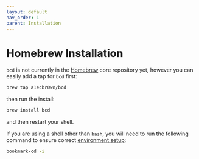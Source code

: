 ```yaml
---
layout: default
nav_order: 1
parent: Installation
---
```


# Homebrew Installation

`bcd` is not currently in the [Homebrew](https://brew.sh/) core repository yet, however you can easily add a tap for `bcd` first:

``` sh
brew tap a1ecbr0wn/bcd
```

then run the install:

``` sh
brew install bcd
```

and then restart your shell.

If you are using a shell other than `bash`, you will need to run the following command to ensure correct [environment setup](docs/install-issues-environment.md):

``` sh
bookmark-cd -i
```
